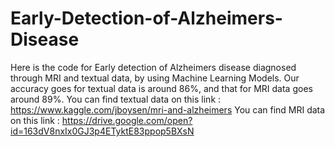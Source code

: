 # Early-Detection-of-Alzheimers-Disease
Here is the code for Early detection of Alzheimers disease diagnosed through MRI and textual data, by using Machine Learning Models.
Our accuracy goes for textual data is around 86%, and that for MRI data goes around 89%.
You can find textual data on this link : https://www.kaggle.com/jboysen/mri-and-alzheimers
You can find MRI data on this link : https://drive.google.com/open?id=163dV8nxIx0GJ3p4ETyktE83ppop5BXsN
